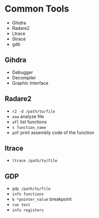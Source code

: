 # Common Tools
- Ghidra
- Radare2
- Ltrace
- Strace
- gdb

## Gihdra
- Debugger
- Decompiler
- Graphic Interface

## Radare2 
- `r2 -d /path/to/file`
- `aaa` analyze file
- `afl` list functions
- `s function_name`
- `pdf` print assembly code of the function

## ltrace
- `ltrace /path/to/file`

## GDP
- `gdp /path/to/file`
- `info functions`
- `b *pointer_value` breakpoint
- `run test`
- `info registers`
